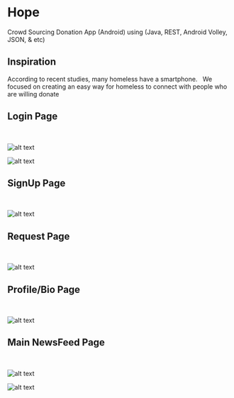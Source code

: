 # Hope
Crowd Sourcing Donation App (Android) using (Java, REST, Android Volley, JSON, & etc)
&nbsp;

## Inspiration
According to recent studies, many homeless have a smartphone.
&nbsp;
We focused on creating an easy way for homeless to connect with people who are willing donate
&nbsp;

## Login Page
&nbsp;

![alt text](https://github.com/whl827/Hope/blob/master/Pictures/1.jpg)
&nbsp;

![alt text](https://github.com/whl827/Hope/blob/master/Pictures/Login.png)
&nbsp;

## SignUp Page
&nbsp;

![alt text](https://github.com/whl827/Hope/blob/master/Pictures/2.jpg)
&nbsp;

## Request Page
&nbsp;

![alt text](https://github.com/whl827/Hope/blob/master/Pictures/3.jpg)
&nbsp;

## Profile/Bio Page
&nbsp;

![alt text](https://github.com/whl827/Hope/blob/master/Pictures/4.jpg)
&nbsp;

## Main NewsFeed Page
&nbsp;

![alt text](https://github.com/whl827/Hope/blob/master/Pictures/5.jpg)
&nbsp;

![alt text](https://github.com/whl827/Hope/blob/master/Pictures/6.jpg)
